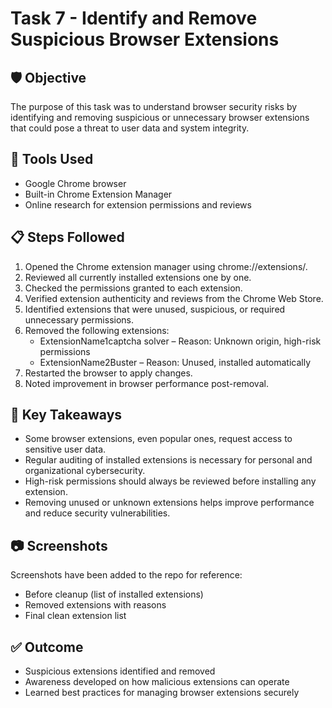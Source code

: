 # Task 7 - Identify and Remove Suspicious Browser Extensions

## 🛡 Objective
The purpose of this task was to understand browser security risks by identifying and removing suspicious or unnecessary browser extensions that could pose a threat to user data and system integrity.

## 🧰 Tools Used
- Google Chrome browser
- Built-in Chrome Extension Manager
- Online research for extension permissions and reviews

## 📋 Steps Followed
1. Opened the Chrome extension manager using chrome://extensions/.
2. Reviewed all currently installed extensions one by one.
3. Checked the permissions granted to each extension.
4. Verified extension authenticity and reviews from the Chrome Web Store.
5. Identified extensions that were unused, suspicious, or required unnecessary permissions.
6. Removed the following extensions:
   - ExtensionName1captcha solver – Reason: Unknown origin, high-risk permissions
   - ExtensionName2Buster – Reason: Unused, installed automatically
7. Restarted the browser to apply changes.
8. Noted improvement in browser performance post-removal.

## 🧠 Key Takeaways
- Some browser extensions, even popular ones, request access to sensitive user data.
- Regular auditing of installed extensions is necessary for personal and organizational cybersecurity.
- High-risk permissions should always be reviewed before installing any extension.
- Removing unused or unknown extensions helps improve performance and reduce security vulnerabilities.

## 📷 Screenshots
Screenshots have been added to the repo for reference:
- Before cleanup (list of installed extensions)
- Removed extensions with reasons
- Final clean extension list

## ✅ Outcome
- Suspicious extensions identified and removed
- Awareness developed on how malicious extensions can operate
- Learned best practices for managing browser extensions securely
